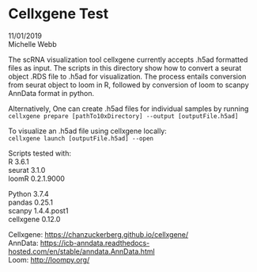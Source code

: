 # Cellxgene Test
11/01/2019         
Michelle Webb

The scRNA visualization tool cellxgene currently accepts .h5ad formatted files as input. The scripts in this directory show how to convert a seurat object .RDS file to .h5ad for visualization. The process entails conversion from seurat object to loom in R, followed by conversion of loom to scanpy AnnData format in python. 

Alternatively,
One can create .h5ad files for individual samples by running            
`cellxgene prepare [pathTo10xDirectory] --output [outputFile.h5ad]`

To visualize an .h5ad file using cellxgene locally:         
`cellxgene launch [outputFile.h5ad] --open`

Scripts tested with:       
R 3.6.1            
seurat 3.1.0        
loomR 0.2.1.9000        

Python 3.7.4         
pandas 0.25.1        
scanpy 1.4.4.post1        
cellxgene 0.12.0       

Cellxgene: https://chanzuckerberg.github.io/cellxgene/            
AnnData: https://icb-anndata.readthedocs-hosted.com/en/stable/anndata.AnnData.html      
Loom: http://loompy.org/         
